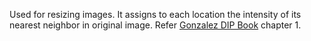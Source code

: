 Used for resizing images. It assigns to each location the intensity of its nearest neighbor in original image. Refer [Gonzalez DIP Book](https://www.pearson.com/us/higher-education/program/Gonzalez-Digital-Image-Processing-4th-Edition/PGM241219.html) chapter 1.
